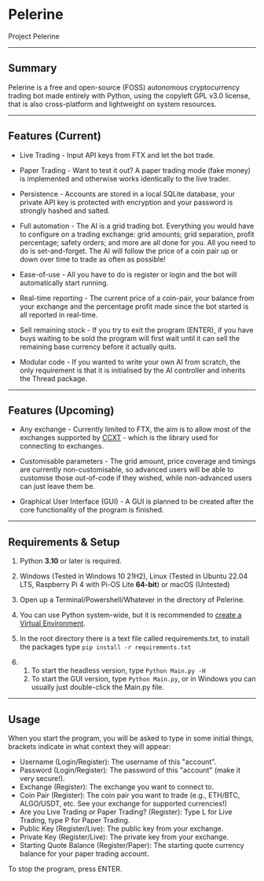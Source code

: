 # Pelerine
Project Pelerine

---

## Summary

Pelerine is a free and open-source (FOSS) autonomous cryptocurrency trading bot made entirely with Python, using the copyleft GPL v3.0 license, that is also cross-platform and lightweight on system resources.

---

## Features (Current)

* Live Trading - Input API keys from FTX and let the bot trade.

* Paper Trading - Want to test it out? A paper trading mode (fake money) is implemented and otherwise works identically to the live trader.

* Persistence - Accounts are stored in a local SQLite database, your private API key is protected with encryption and your password is strongly hashed and salted.

* Full automation - The AI is a grid trading bot. Everything you would have to configure on a trading exchange: grid amounts; grid separation, profit percentage; safety orders; and more are all done for you. All you need to do is set-and-forget. The AI will follow the price of a coin pair up or down over time to trade as often as possible!

* Ease-of-use - All you have to do is register or login and the bot will automatically start running.

* Real-time reporting - The current price of a coin-pair, your balance from your exchange and the percentage profit made since the bot started is all reported in real-time.

* Sell remaining stock - If you try to exit the program (ENTER), if you have buys waiting to be sold the program will first wait until it can sell the remaining base currency before it actually quits.

* Modular code - If you wanted to write your own AI from scratch, the only requirement is that it is initialised by the AI controller and inherits the Thread package.

---

## Features (Upcoming)

* Any exchange - Currently limited to FTX, the aim is to allow most of the exchanges supported by [CCXT](https://github.com/ccxt/ccxt) - which is the library used for connecting to exchanges.

* Customisable parameters - The grid amount, price coverage and timings are currently non-customisable, so advanced users will be able to customise those out-of-code if they wished, while non-advanced users can just leave them be.

* Graphical User Interface (GUI) - A GUI is planned to be created after the core functionality of the program is finished.

---

## Requirements & Setup

1. Python **3.10** or later is required.

2. Windows (Tested in Windows 10 21H2), Linux (Tested in Ubuntu 22.04 LTS, Raspberry Pi 4 with Pi-OS Lite **64-bit**) or macOS (Untested)

3. Open up a Terminal/Powershell/Whatever in the directory of Pelerine.

4. You can use Python system-wide, but it is recommended to [create a Virtual Environment](https://realpython.com/python-virtual-environments-a-primer/#create-it).

5. In the root directory there is a text file called requirements.txt, to install the packages type `pip install -r requirements.txt`

6.
   1. To start the headless version, type `Python Main.py -H`
   2. To start the GUI version, type `Python Main.py`, or in Windows you can usually just double-click the Main.py file.


---

## Usage

When you start the program, you will be asked to type in some initial things, brackets indicate in what context they will appear:

* Username (Login/Register): The username of this "account".
* Password (Login/Register): The password of this "account" (make it very secure!).
* Exchange (Register): The exchange you want to connect to.
* Coin Pair (Register): The coin pair you want to trade (e.g., ETH/BTC, ALGO/USDT, etc. See your exchange for supported currencies!)
* Are you Live Trading or Paper Trading? (Register): Type L for Live Trading, type P for Paper Trading.
* Public Key (Register/Live): The public key from your exchange.
* Private Key (Register/Live): The private key from your exchange.
* Starting Quote Balance (Register/Paper): The starting quote currency balance for your paper trading account.

To stop the program, press ENTER.
